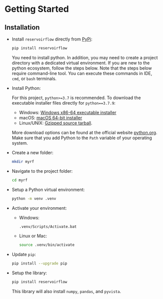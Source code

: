 # Getting Started

## Installation

- Install `reservoirflow` directly from [PyPi](https://pypi.org/):

    ```bash
    pip install reservoirflow
    ```

    You need to install python. In addition, you may need to create a project directory with a dedicated virtual environment. If you are new to the python ecosystem, follow the steps below. Note that the steps below require command-line tool. You can execute these commands in IDE, `cmd`, or `bash` terminals.

- Install Python:

    For this project, `python>=3.7` is recommended. To download the executable installer files directly for `python==3.7.9`:

  - Windows: [Windows x86-64 executable installer](https://www.python.org/ftp/python/3.7.9/python-3.7.9-amd64.exe)
  - macOS: [macOS 64-bit installer](https://www.python.org/ftp/python/3.7.9/python-3.7.9-macosx10.9.pkg)
  - Linux/UNIX: [Gzipped source tarball](https://www.python.org/ftp/python/3.7.9/Python-3.7.9.tgz).

  More download options can be found at the official website [python.org](https://www.python.org/downloads/release/python-379/). Make sure that you add Python to the `Path` variable of your operating system.

- Create a new folder:

    ```bash
    mkdir myrf
    ```

- Navigate to the project folder:

    ```bash
    cd myrf
    ```

- Setup a Python virtual environment:

    ```bash
    python -m venv .venv
    ```

- Activate your environment:

  - Windows:

      ```bash
      .venv/Scripts/Activate.bat
      ```

  - Linux or Mac:

      ```bash
      source .venv/bin/activate
      ```

- Update `pip`:

    ```bash
    pip install --upgrade pip
    ```

- Setup the library:

    ```bash
    pip install reservoirflow
    ```

    This library will also install `numpy`, `pandas`, and `pyvista`.
